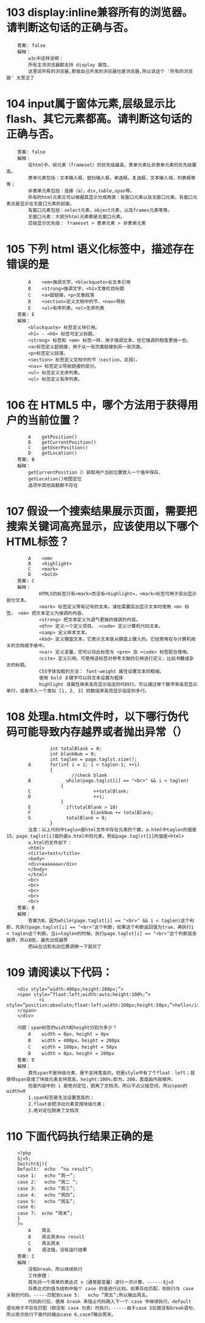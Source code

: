 
# 103  display:inline兼容所有的浏览器。请判断这句话的正确与否。

        答案: false 
        解释：
            w3c中这样说明：
            所有主流浏览器都支持 display 属性。
            这里说所有的浏览器,那我自己开发的浏览器也是浏览器,所以说这个 '所有的浏览器' 太宽泛了

# 104  input属于窗体元素,层级显示比flash、其它元素都高。请判断这句话的正确与否。

        答案: false 
        解释：
            在html中，帧元素（frameset）的优先级最高，表单元素比非表单元素的优先级要高。
            表单元素包括：文本输入框，密码输入框，单选框，复选框，文本输入域，列表框等等；
            非表单元素包括：连接（a），div,table,span等。
            所有的html元素又可以根据其显示分成两类：有窗口元素以及无窗口元素。有窗口元素总是显示在无窗口元素的前面。
            有窗口元素包括：select元素，object元素，以及frames元素等等。
            无窗口元素：大部分html元素都是无窗口元素。
            层级显示优先级： frameset > 表单元素 > 非表单元素

# 105  下列 html 语义化标签中，描述存在错误的是

            A    <em>强调文字，<blockquote>长文本引用
            B    <strong>强调文字，<h1>文章栏目标题
            C    <a>超链接，<p>文章段落
            D    <section>定义文档中的节，<nav>导航
            E    <ul>有序列表。<ol>无序列表
        答案: E
        解释：
            <blockquote> 标签定义块引用。
            <h1> - <h6> 标签可定义标题。
            <strong> 标签和 <em> 标签一样，用于强调文本，但它强调的程度更强一些。
            <a>标签定义超链接，用于从一张页面链接到另一张页面。
            <p>标签定义段落。
            <section> 标签定义文档中的节（section、区段）。
            <nav> 标签定义导航链接的部分。
            <ul> 标签定义无序列表。 
            <ol> 标签定义有序列表。

# 106  在 HTML5 中，哪个方法用于获得用户的当前位置？

            A    getPosition()
            B    getCurrentPosition()
            C    getUserPosition()
            D    getLocation()
        答案: B
        解释：
            getCurrentPosition（）获取用户当前位置放入一个值中保存，
            getLocation()地图定位
            选项中其他函数都不存在

# 107  假设一个搜索结果展示页面，需要把搜索关键词高亮显示，应该使用以下哪个HTML标签？

            A    <em>
            B    <highlight>
            C    <mark>
            D    <bold>
        答案: C
        解释：
                HTML5的标签只有<mark>而没有<highlight>，<mark>标签可用于突出显示部分文本。
                <mark> 标签定义带有记号的文本。请在需要突出显示文本时使用 <m> 标签。 <em> 把文本定义为强调的内容。 
                <strong> 把文本定义为语气更强的强调的内容。 
                <dfn> 定义一个定义项目。 <code> 定义计算机代码文本。 
                <samp> 定义样本文本。 
                <kbd> 定义键盘文本。它表示文本是从键盘上键入的。它经常用在与计算机相关的文档或手册中。 
                <var> 定义变量。您可以将此标签与 <pre> 及 <code> 标签配合使用。 
                <cite> 定义引用。可使用该标签对参考文献的引用进行定义，比如书籍或杂志的标题。
                CSS字体加粗的方法： font-weight 属性设置文本的粗细。
                使用 bold 关键字可以将文本设置为粗体 
                highlight 该属性用来高亮显示指定的代码行。可以通过单个数字来高亮显示单行，或者传入一个类似 [1, 2, 3] 的数组来高亮显示指定的多行。

# 108  处理a.html文件时，以下哪行伪代码可能导致内存越界或者抛出异常（）


                    int totalBlank = 0;
                    int blankNum = 0;
                    int taglen = page.taglst.size();
            A       for(int i = 1; i < taglen-1; ++i)
                    {
                            //check blank
            B             while(page.taglst[i] == "<br>" && i < taglen)
                        {
            C                       ++totalBlank;
            D                       ++i;
                        }
            E             if(totalBlank > 10)
            F                      blankNum += totalBlank;
            G             totalBlank = 0;
                    }
            注意：以上代码中taglen是html文件中存在元素的个数，a.html中taglen的值是15，page.taglst[i]取的是a.html中的元素，例如page.taglst[1]的值是<html>
            a.html的文件如下：
            <html>
            <title>test</title>
            <body>
            <div>aaaaaaa</div>
            </body>
            </html>
            <br>
            <br>
            <br>
            <br>
            <br>
        答案: B  
        解释：
            答案为B，因为while(page.taglst[i] == "<br>" && i < taglen)这个判断，先执行page.taglst[i] == "<br>"这个判断，如果这个判断返回值为true，再执行i < taglen这个判断。当i=taglen的时候，执行page.taglst[i] == "<br>"这个判断就会越界，所以B处，最先出现越界
            把&&左边和右边位置调换一下就对了

# 109  请阅读以下代码：

        <div style=”width:400px;height:200px;”>
        <span style=”float:left;width:auto;height:100%;”>
                <i style=”position:absolute;float:left;width:100px;height:50px;”>hello</i>
        </span>
        </div>

        问题：span标签的width和height分别为多少？
            A    width = 0px，height = 0px
            B    width = 400px，height = 200px
            C    width = 100px，height = 50px
            D    width = 0px，height = 200px
        答案: D  
        解释：
            首先span不是块级元素，是不支持宽高的，但是style中有了个float：left；就使得span变成了块级元素支持宽高，height:100%;即为，200，宽度由内容撑开。
            但是内容中的 i 是绝对定位，脱离了文档流，所以不占父级空间，所以span的width=0
            1.span标签是无法设置宽高的；
            2.float会把浮动元素变成块级元素；
            3.绝对定位脱离了文档流

# 110  下面代码执行结果正确的是

        <?php
        $j=5;
        Switch($j){
        Default:  echo  “no result”;
        case 1:   echo “周一”;
        case 2:   echo “周二 ”;
        case 3:   echo “周三”;
        case 4:   echo “周四”;
        case 5:   echo “周五”;
        case 6:  
        case 7:  echo “周末”;
        }
        ?>
            A    周五
            B    周五周末no result
            C    周五周末
            D    语法错，没有运行结果
        答案: C
        解释：
            没有break，所以继续执行
            工作原理：
            首先对一个简单的表达式 n（通常是变量）进行一次计算。------$j=5
            将表达式的值与结构中每个 case 的值进行比较。如果存在匹配，则执行与 case 关联的代码。-----匹配到case 5:   echo “周五”;所以输出周五。
            代码执行后，使用 break 来阻止代码跳入下一个 case 中继续执行。default 语句用于不存在匹配（即没有 case 为真）时执行。-----由于case 5后面没有break语句，所以依次执行下面代码输出case 6,case7输出周末。
